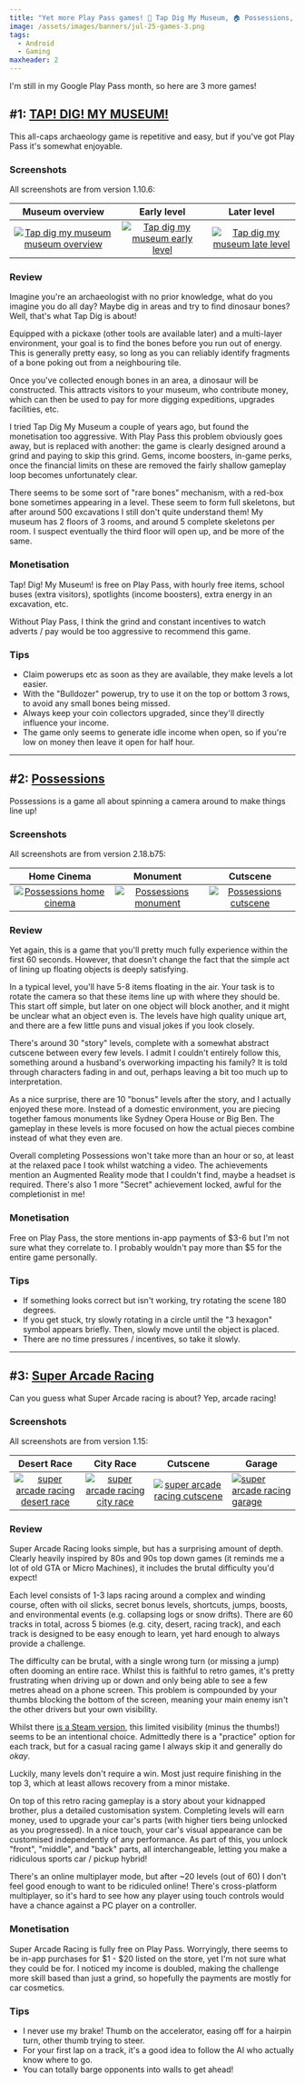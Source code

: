 ```yaml
---
title: "Yet more Play Pass games! 🦖 Tap Dig My Museum, 🏠 Possessions, 🏎️ Super Arcade Racing"
image: /assets/images/banners/jul-25-games-3.png
tags:
  - Android
  - Gaming
maxheader: 2
---
```


I'm still in my Google Play Pass month, so here are 3 more games!

## #1: [TAP! DIG! MY MUSEUM!](https://play.google.com/store/apps/details?id=jp.oridio.museum)

This all-caps archaeology game is repetitive and easy, but if you've got Play Pass it's somewhat enjoyable.

### Screenshots

All screenshots are from version 1.10.6:

|                                                        Museum overview                                                         |                                                        Early level                                                         |                                                        Later level                                                        |
| :----------------------------------------------------------------------------------------------------------------------------: | :------------------------------------------------------------------------------------------------------------------------: | :-----------------------------------------------------------------------------------------------------------------------: |
| [![Tap dig my museum museum overview](/assets/images/2025/july-museum-1-thumbnail.jpg)](/assets/images/2025/july-museum-1.jpg) | [![Tap dig my museum early level](/assets/images/2025/july-museum-2-thumbnail.jpg)](/assets/images/2025/july-museum-2.jpg) | [![Tap dig my museum late level](/assets/images/2025/july-museum-3-thumbnail.jpg)](/assets/images/2025/july-museum-3.jpg) |

### Review

Imagine you're an archaeologist with no prior knowledge, what do you imagine you do all day? Maybe dig in areas and try to find dinosaur bones? Well, that's what Tap Dig is about!

Equipped with a pickaxe (other tools are available later) and a multi-layer environment, your goal is to find the bones before you run out of energy. This is generally pretty easy, so long as you can reliably identify fragments of a bone poking out from a neighbouring tile.

Once you've collected enough bones in an area, a dinosaur will be constructed. This attracts visitors to your museum, who contribute money, which can then be used to pay for more digging expeditions, upgrades facilities, etc.

I tried Tap Dig My Museum a couple of years ago, but found the monetisation too aggressive. With Play Pass this problem obviously goes away, but is replaced with another: the game is clearly designed around a grind and paying to skip this grind. Gems, income boosters, in-game perks, once the financial limits on these are removed the fairly shallow gameplay loop becomes unfortunately clear.

There seems to be some sort of "rare bones" mechanism, with a red-box bone sometimes appearing in a level. These seem to form full skeletons, but after around 500 excavations I still don't quite understand them! My museum has 2 floors of 3 rooms, and around 5 complete skeletons per room. I suspect eventually the third floor will open up, and be more of the same.

### Monetisation

Tap! Dig! My Museum! is free on Play Pass, with hourly free items, school buses (extra visitors), spotlights (income boosters), extra energy in an excavation, etc.

Without Play Pass, I think the grind and constant incentives to watch adverts / pay would be too aggressive to recommend this game.

### Tips

- Claim powerups etc as soon as they are available, they make levels a lot easier.
- With the "Bulldozer" powerup, try to use it on the top or bottom 3 rows, to avoid any small bones being missed.
- Always keep your coin collectors upgraded, since they'll directly influence your income.
- The game only seems to generate idle income when open, so if you're low on money then leave it open for half hour.

---

## #2: [Possessions](https://play.google.com/store/apps/details?id=com.noodlecake.possessions)

Possessions is a game all about spinning a camera around to make things line up!

### Screenshots

All screenshots are from version 2.18.b75:

|                                                   Home Cinema                                                    |                                                   Monument                                                    |                                                   Cutscene                                                    |
| :--------------------------------------------------------------------------------------------------------------: | :-----------------------------------------------------------------------------------------------------------: | :-----------------------------------------------------------------------------------------------------------: |
| [![Possessions home cinema](/assets/images/2025/july-poss-1-thumbnail.jpg)](/assets/images/2025/july-poss-1.jpg) | [![Possessions monument](/assets/images/2025/july-poss-2-thumbnail.jpg)](/assets/images/2025/july-poss-2.jpg) | [![Possessions cutscene](/assets/images/2025/july-poss-3-thumbnail.jpg)](/assets/images/2025/july-poss-3.jpg) |

### Review

Yet again, this is a game that you'll pretty much fully experience within the first 60 seconds. However, that doesn't change the fact that the simple act of lining up floating objects is deeply satisfying.

In a typical level, you'll have 5-8 items floating in the air. Your task is to rotate the camera so that these items line up with where they should be. This start off simple, but later on one object will block another, and it might be unclear what an object even is. The levels have high quality unique art, and there are a few little puns and visual jokes if you look closely.

There's around 30 "story" levels, complete with a somewhat abstract cutscene between every few levels. I admit I couldn't entirely follow this, something around a husband's overworking impacting his family? It is told through characters fading in and out, perhaps leaving a bit too much up to interpretation.

As a nice surprise, there are 10 "bonus" levels after the story, and I actually enjoyed these more. Instead of a domestic environment, you are piecing together famous monuments like Sydney Opera House or Big Ben. The gameplay in these levels is more focused on how the actual pieces combine instead of what they even are.

Overall completing Possessions won't take more than an hour or so, at least at the relaxed pace I took whilst watching a video. The achievements mention an Augmented Reality mode that I couldn't find, maybe a headset is required. There's also 1 more "Secret" achievement locked, awful for the completionist in me!

### Monetisation

Free on Play Pass, the store mentions in-app payments of $3-6 but I'm not sure what they correlate to. I probably wouldn't pay more than $5 for the entire game personally.

### Tips

- If something looks correct but isn't working, try rotating the scene 180 degrees.
- If you get stuck, try slowly rotating in a circle until the "3 hexagon" symbol appears briefly. Then, slowly move until the object is placed.
- There are no time pressures / incentives, so take it slowly.

---

## #3: [Super Arcade Racing](https://play.google.com/store/apps/details?id=com.outofthebit.superarcaderacing)

Can you guess what Super Arcade racing is about? Yep, arcade racing!

### Screenshots

All screenshots are from version 1.15:

|                                                         Desert Race                                                          |                                                         City Race                                                          |                                                         Cutscene                                                          | Garage                                                                                                                  |
| :--------------------------------------------------------------------------------------------------------------------------: | :------------------------------------------------------------------------------------------------------------------------: | :-----------------------------------------------------------------------------------------------------------------------: | ----------------------------------------------------------------------------------------------------------------------- |
| [![super arcade racing desert race](/assets/images/2025/july-racing-1-thumbnail.jpg)](/assets/images/2025/july-racing-1.jpg) | [![super arcade racing city race](/assets/images/2025/july-racing-4-thumbnail.jpg)](/assets/images/2025/july-racing-4.jpg) | [![super arcade racing cutscene](/assets/images/2025/july-racing-2-thumbnail.jpg)](/assets/images/2025/july-racing-2.jpg) | [![super arcade racing garage](/assets/images/2025/july-racing-3-thumbnail.jpg)](/assets/images/2025/july-racing-3.jpg) |

### Review

Super Arcade Racing looks simple, but has a surprising amount of depth. Clearly heavily inspired by 80s and 90s top down games (it reminds me a lot of old GTA or Micro Machines), it includes the brutal difficulty you'd expect!

Each level consists of 1-3 laps racing around a complex and winding course, often with oil slicks, secret bonus levels, shortcuts, jumps, boosts, and environmental events (e.g. collapsing logs or snow drifts). There are 60 tracks in total, across 5 biomes (e.g. city, desert, racing track), and each track is designed to be easy enough to learn, yet hard enough to always provide a challenge.

The difficulty can be brutal, with a single wrong turn (or missing a jump) often dooming an entire race. Whilst this is faithful to retro games, it's pretty frustrating when driving up or down and only being able to see a few metres ahead on a phone screen. This problem is compounded by your thumbs blocking the bottom of the screen, meaning your main enemy isn't the other drivers but your own visibility.

Whilst there [is a Steam version](https://store.steampowered.com/app/1103770/Super_Arcade_Racing/), this limited visibility (minus the thumbs!) seems to be an intentional choice. Admittedly there is a "practice" option for each track, but for a casual racing game I always skip it and generally do _okay_.

Luckily, many levels don't require a win. Most just require finishing in the top 3, which at least allows recovery from a minor mistake.

On top of this retro racing gameplay is a story about your kidnapped brother, plus a detailed customisation system. Completing levels will earn money, used to upgrade your car's parts (with higher tiers being unlocked as you progressed). In a nice touch, your car's visual appearance can be customised independently of any performance. As part of this, you unlock "front", "middle", and "back" parts, all interchangeable, letting you make a ridiculous sports car / pickup hybrid!

There's an online multiplayer mode, but after ~20 levels (out of 60) I don't feel good enough to want to be ridiculed online! There's cross-platform multiplayer, so it's hard to see how any player using touch controls would have a chance against a PC player on a controller.

### Monetisation

Super Arcade Racing is fully free on Play Pass. Worryingly, there seems to be in-app purchases for $1 - $20 listed on the store, yet I'm not sure what they could be for. I noticed my income is doubled, making the challenge more skill based than just a grind, so hopefully the payments are mostly for car cosmetics.

### Tips

- I never use my brake! Thumb on the accelerator, easing off for a hairpin turn, other thumb trying to steer.
- For your first lap on a track, it's a good idea to follow the AI who actually know where to go.
- You can totally barge opponents into walls to get ahead!

